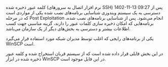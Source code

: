 کلمه عبور ذخیره شده (نرم افزار اتصال به سرورهای SSH)
1402-11-13 09:27
پس از دسترسی به یک سیستم ویندوزی شناسایی برنامه‌های نصب شده یکی از مواردی است که در مرحله Post Exploitation انجام می‌شود. پس از شناسایی برنامه‌های نصب شده، برنامه‌هایی که امکان ذخیره سازی کلمات عبور را دارند، گزینه مناسبی جهت کسب اطلاعات بیشتر و دسترسی به بخش‌های دیگر از یک سازمان می‌باشد.

یکی از برنامه‌های رایجی که اغلب توسط مدیران شبکه مورد استفاده قرار می‌گیرد WinSCP است.

در این بخش فایلی قرار داده شده است که از سیستم قربان استخراج شده و کلمه عبور ذخیره شده در ابزار WinSCP در این فایل موجود است.
